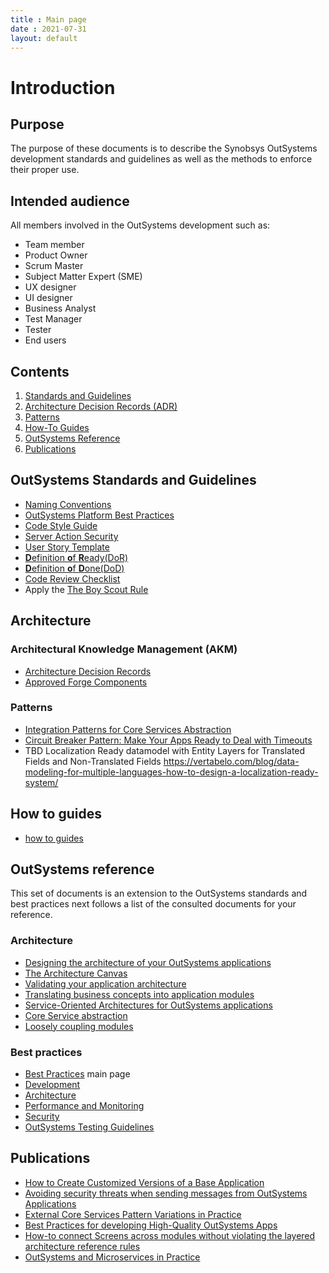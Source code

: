 ```yaml
---
title : Main page
date : 2021-07-31
layout: default
---
```

# Introduction

## Purpose

The purpose of these documents is to describe the Synobsys OutSystems development standards and guidelines as well as the methods to enforce their proper use.

## Intended audience

All members involved in the OutSystems development such as:

* Team member
* Product Owner
* Scrum Master
* Subject Matter Expert (SME)
* UX designer
* UI designer
* Business Analyst
* Test Manager
* Tester
* End users

## Contents

1. [Standards and Guidelines](#outSystems-standards-and-guidelines)
1. [Architecture Decision Records (ADR)](adr\intro.html)
1. [Patterns](#patterns)
1. [How-To Guides](#how-to-guides)
1. [OutSystems Reference](#outSystems-reference)
1. [Publications](#publications)

## OutSystems Standards and Guidelines

* [Naming Conventions](OutSystemsNamingConventions.html)
* [OutSystems Platform Best Practices](https://success.outsystems.com/Documentation/Best_Practices/Development/OutSystems_Platform_Best_Practices)
* [Code Style Guide](https://leonardo-monteiro-fernandes.medium.com/a-code-style-guide-for-outsystems-97a923084159)
* [Server Action Security](ServerActionSecurity.html)
* [User Story Template](UserStoryTemplate.html)
* [**D**efinition **o**f **R**eady(DoR)](DefinitionOfReady.html)
* [**D**efinition **o**f **D**one(DoD)](DefinitionOfDone.html)
* [Code Review Checklist](CodeReviewChecklist.html)
* Apply the [The Boy Scout Rule](https://www.oreilly.com/library/view/97-things-every/9780596809515/ch08.html)

## Architecture

### Architectural Knowledge Management (AKM)

* [Architecture Decision Records](adr\intro.html)
* [Approved Forge Components](adr\approved-forge-components.html)

### Patterns

* [Integration Patterns for Core Services Abstraction](https://success.outsystems.com/Support/Enterprise_Customers/Maintenance_and_Operations/Designing_the_Architecture_of_Your_OutSystems_Applications/05_Integration_Patterns_for_Core_Services_Abstraction)
* [Circuit Breaker Pattern: Make Your Apps Ready to Deal with Timeouts](https://www.outsystems.com/blog/posts/circuit-breaker-pattern/)
* TBD Localization Ready datamodel with Entity Layers for Translated Fields and Non-Translated Fields <https://vertabelo.com/blog/data-modeling-for-multiple-languages-how-to-design-a-localization-ready-system/>

## How to guides

* [how to guides](how-to\intro.html)

## OutSystems reference

This set of documents is an extension to the OutSystems standards and best practices next follows a list of the consulted documents for your reference.

### Architecture

* [Designing the architecture of your OutSystems applications](https://success.outsystems.com/Support/Enterprise_Customers/Maintenance_and_Operations/Designing_the_Architecture_of_Your_OutSystems_Applications)
* [The Architecture Canvas](https://success.outsystems.com/Support/Enterprise_Customers/Maintenance_and_Operations/Designing_the_Architecture_of_Your_OutSystems_Applications/The_Architecture_Canvas)
* [Validating your application architecture](https://success.outsystems.com/Support/Enterprise_Customers/Maintenance_and_Operations/Designing_the_Architecture_of_Your_OutSystems_Applications/Validating_your_application_architecture)
* [Translating business concepts into application modules](https://success.outsystems.com/Support/Enterprise_Customers/Maintenance_and_Operations/Designing_the_Architecture_of_Your_OutSystems_Applications/02_Translating_business_concepts_into_application_modules)
* [Service-Oriented Architectures for OutSystems applications](https://success.outsystems.com/Support/Enterprise_Customers/Maintenance_and_Operations/Designing_the_architecture_of_your_OutSystems_applications/04_Service-Oriented_Architectures_for_OutSystems_applications)
* [Core Service abstraction](https://success.outsystems.com/Support/Enterprise_Customers/Maintenance_and_Operations/Designing_the_architecture_of_your_OutSystems_applications/05_Service_architecture_patterns/01_Core_Service_abstraction)
* [Loosely coupling modules](https://success.outsystems.com/Support/Enterprise_Customers/Maintenance_and_Operations/Designing_the_architecture_of_your_OutSystems_applications/05_Service_architecture_patterns/02_Loosely_coupling_modules)

### Best practices

* [Best Practices](https://success.outsystems.com/Documentation/Best_Practices) main page
* [Development](https://success.outsystems.com/Documentation/Best_Practices/Development)
* [Architecture](https://success.outsystems.com/Documentation/Best_Practices/Architecture)
* [Performance and Monitoring](https://success.outsystems.com/Documentation/Best_Practices/Performance_and_Monitoring)
* [Security](https://success.outsystems.com/Documentation/Best_Practices/Security)
* [OutSystems Testing Guidelines](https://success.outsystems.com/Documentation/Best_Practices/OutSystems_Testing_Guidelines)

## Publications

* [How to Create Customized Versions of a Base Application](https://itnext.io/how-to-dynamically-import-the-customized-product-theme-in-the-base-product-b10b534e3e1a)
* [Avoiding security threats when sending messages from OutSystems Applications](https://medium.com/@pschmeddes/avoiding-security-threats-when-sending-messages-from-outsystems-applications-79bb03dd7bf9)
* [External Core Services Pattern Variations in Practice](https://itnext.io/external-core-services-pattern-variations-in-practice-bdcb1da07b5b)
* [Best Practices for developing High-Quality OutSystems Apps](https://itnext.io/best-practices-for-developing-high-quality-outsystems-apps-bfbfc6d67081)
* [How-to connect Screens across modules without violating the layered architecture reference rules](https://itnext.io/how-to-connect-outsystems-web-screens-across-espaces-without-violating-the-no-side-reference-rule-b03f8aae16ac)
* [OutSystems and Microservices in Practice](https://itnext.io/outsystems-and-microservices-in-practice-9b8038e58cb4)
